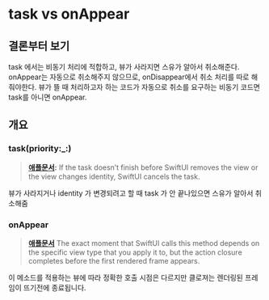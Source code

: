 # task vs onAppear

## 결론부터 보기

task 에서는 비동기 처리에 적합하고, 뷰가 사라지면 스유가 알아서 취소해준다. onAppear는 자동으로 취소해주지 않으므로, onDisappear에서 취소 처리를 따로 해줘야한다.
뷰가 뜰 때 처리하고자 하는 코드가 자동으로 취소를 요구하는 비동기 코드면 task를 아니면 onAppear.

## 개요

### task(priority:_:)

> **[애플문서](https://developer.apple.com/documentation/swiftui/view/task(priority:_:)#:~:text=If%20the%20task%20doesn%E2%80%99t%20finish%20before%20SwiftUI%20removes%20the%20view%20or%20the%20view%20changes%20identity%2C%20SwiftUI%20cancels%20the%20task.):**
> If the task doesn’t finish before SwiftUI removes the view or the view changes identity, SwiftUI cancels the task.

뷰가 사라지거나 identity 가 변경되려고 할 때 task 가 안 끝나있으면 스유가 알아서 취소해줌

### onAppear
> **[애플문서](https://developer.apple.com/documentation/swiftui/view/onappear(perform:)#:~:text=The%20exact%20moment%20that%20SwiftUI%20calls%20this%20method%20depends%20on%20the%20specific%20view%20type%20that%20you%20apply%20it%20to%2C%20but%20the%20action%20closure%20completes%20before%20the%20first%20rendered%20frame%20appears.)**
> The exact moment that SwiftUI calls this method depends on the specific view type that you apply it to, but the action closure completes before the first rendered frame appears.

이 메소드를 적용하는 뷰에 따라 정확한 호출 시점은 다르지만 클로져는 렌더링된 프레임이 뜨기전에 종료됩니다.
